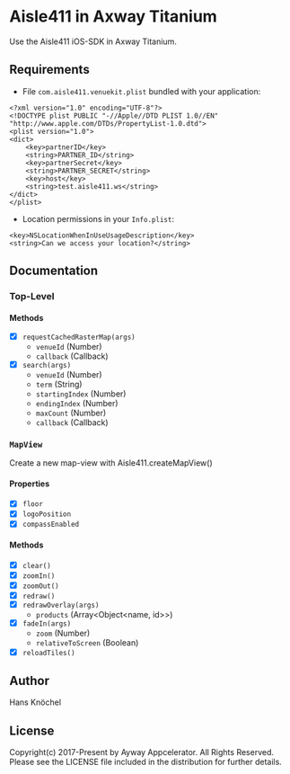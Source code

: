 # Aisle411 in Axway Titanium

Use the Aisle411 iOS-SDK in Axway Titanium.

## Requirements
- File `com.aisle411.venuekit.plist` bundled with your application:
```plist
<?xml version="1.0" encoding="UTF-8"?>
<!DOCTYPE plist PUBLIC "-//Apple//DTD PLIST 1.0//EN" "http://www.apple.com/DTDs/PropertyList-1.0.dtd">
<plist version="1.0">
<dict>
	<key>partnerID</key>
	<string>PARTNER_ID</string>
	<key>partnerSecret</key>
	<string>PARTNER_SECRET</string>
	<key>host</key>
	<string>test.aisle411.ws</string>
</dict>
</plist>
```
- Location permissions in your `Info.plist`:
```plist
<key>NSLocationWhenInUseUsageDescription</key>
<string>Can we access your location?</string>
```

## Documentation

### Top-Level

#### Methods

- [x] `requestCachedRasterMap(args)`
  - `venueId` (Number)
  - `callback` (Callback)
- [x] `search(args)`
  - `venueId` (Number)
  - `term` (String)
  - `startingIndex` (Number)
  - `endingIndex` (Number)
  - `maxCount` (Number)
  - `callback` (Callback)

### `MapView`
Create a new map-view with Aisle411.createMapView()

#### Properties

- [x] `floor`
- [x] `logoPosition`
- [x] `compassEnabled`

#### Methods

- [x] `clear()`
- [x] `zoomIn()`
- [x] `zoomOut()`
- [x] `redraw()`
- [x] `redrawOverlay(args)`
  - `products` (Array<Object<name, id>>)
- [x] `fadeIn(args)`
  - `zoom` (Number)
  - `relativeToScreen` (Boolean)
- [x] `reloadTiles()`

## Author
Hans Knöchel

## License
Copyright(c) 2017-Present by Ayway Appcelerator. All Rights Reserved. 
Please see the LICENSE file included in the distribution for further details.
